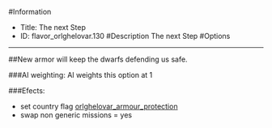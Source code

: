 #Information
 - Title: The next Step
 - ID: flavor_orlghelovar.130
#Description
The next Step
#Options

___
##New armor will keep the dwarfs defending us safe.

###AI weighting:
AI weights this option at 1


###Efects:<ul><li>set country flag [orlghelovar_armour_protection](../flags/orlghelovar_armour_protection.md)</li><li>swap non generic missions = yes</li></ul>
